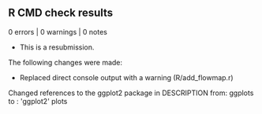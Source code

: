 ## R CMD check results

0 errors | 0 warnings | 0 notes

* This is a resubmission.

The following changes were made:

- Replaced direct console output with a warning (R/add_flowmap.r)

Changed references to the ggplot2 package in DESCRIPTION from:
 ggplots
to :
 'ggplot2' plots
